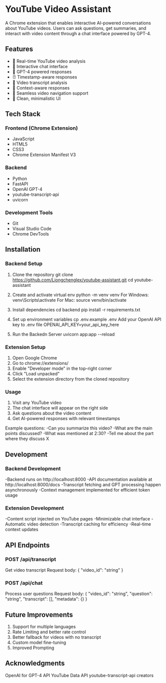 # YouTube Video Assistant

A Chrome extension that enables interactive AI-powered conversations about YouTube videos. Users can ask questions, get summaries, and interact with video content through a chat interface powered by GPT-4.

## Features

- 🎥 Real-time YouTube video analysis
- 💬 Interactive chat interface
- 🤖 GPT-4 powered responses
- ⏰ Timestamp-aware responses
- 📝 Video transcript analysis
- 🎯 Context-aware responses
- 🔄 Seamless video navigation support
- 🎨 Clean, minimalistic UI

## Tech Stack

### Frontend (Chrome Extension)
- JavaScript 
- HTML5
- CSS3
- Chrome Extension Manifest V3

### Backend
- Python 
- FastAPI
- OpenAI GPT-4
- youtube-transcript-api
- uvicorn

### Development Tools
- Git
- Visual Studio Code
- Chrome DevTools

## Installation
### Backend Setup
1. Clone the repository
git clone https://github.com/Liongchenglex/youtube-assistant.git
cd youtube-assistant

2. Create and activate virtual env
python -m venv venv
For Windows: 
venv\Scripts\activate
For Mac:
source venv/bin/activate

3. Install dependencies
cd backend
pip install -r requirements.txt

4. Set up environment variables
cp .env.example .env
Add your OpenAI API key to .env file
OPENAI_API_KEY=your_api_key_here

5. Run the Backedn Server
uvicorn app:app --reload

### Extension Setup
1. Open Google Chrome
2. Go to chrome://extensions/
3. Enable "Developer mode" in the top-right corner
4. Click "Load unpacked"
5. Select the extension directory from the cloned repository

### Usage
1. Visit any YouTube video
2. The chat interface will appear on the right side
3. Ask questions about the video content
4. Get AI-powered responses with relevant timestamps

Example questions:
-Can you summarize this video?
-What are the main points discussed?
-What was mentioned at 2:30?
-Tell me about the part where they discuss X


## Development
### Backend Development

-Backend runs on http://localhost:8000
-API documentation available at http://localhost:8000/docs
-Transcript fetching and GPT processing happen asynchronously
-Context management implemented for efficient token usage

### Extension Development

-Content script injected on YouTube pages
-Minimizable chat interface
-Automatic video detection
-Transcript caching for efficiency
-Real-time context updates

## API Endpoints

### POST /api/transcript

Get video transcript
Request body: { "video_id": "string" }


### POST /api/chat

Process user questions
Request body: { "video_id": "string", "question": "string", "transcript": [], "metadata": {} }

## Future Improvements

1) Support for multiple languages
2) Rate Limiting and better rate control
3) Better fallback for videos with no transcript
4) Custom model fine-tuning
5) Improved Prompting

## Acknowledgments

OpenAI for GPT-4 API
YouTube Data API
youtube-transcript-api creators

